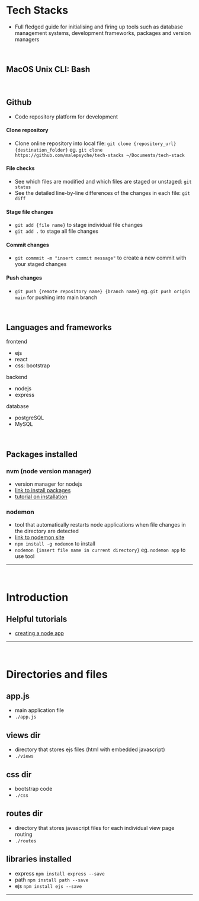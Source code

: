 # Tech Stacks
- Full fledged guide for initialising and firing up tools such as database management systems, development frameworks, packages and version managers
<br>


## MacOS Unix CLI: Bash
<br>


## Github
- Code repository platform for development

#### Clone repository
- Clone online repository into local file: `git clone {repository_url} {destination_folder}` eg. `git clone https://github.com/malepsyche/tech-stacks ~/Documents/tech-stack` 

#### File checks
- See which files are modified and which files are staged or unstaged: `git status`
- See the detailed line-by-line differences of the changes in each file: `git diff`

#### Stage file changes
- `git add {file name}` to stage individual file changes
- `git add .` to stage all file changes

#### Commit changes
- `git commmit -m "insert commit message"` to create a new commit with your staged changes

#### Push changes
- `git push {remote repository name} {branch name}` eg. `git push origin main` for pushing into main branch
<br>


## Languages and frameworks

frontend
- ejs
- react
- css: bootstrap

backend
- nodejs
- express

database
- postgreSQL
- MySQL
<br>


## Packages installed

### nvm (node version manager)
- version manager for nodejs
- [link to install packages](https://github.com/nvm-sh/nvm)
- [tutorial on installation](https://www.youtube.com/watch?v=ohBFbA0O6hs)

### nodemon
- tool that automatically restarts node applications when file changes in the directory are detected
- [link to nodemon site](https://www.npmjs.com/package/nodemon`)
- `npm install -g nodemon` to install
- `nodemon {insert file name in current directory}` eg. `nodemon app` to use tool
______________________________________________________
<br/>

# Introduction

## Helpful tutorials
- [creating a node app](https://www.youtube.com/watch?v=EMwu8F0dCXE&t=1452s)

______________________________________________________
<br/>

# Directories and files

## app.js
- main application file
- `./app.js`

## views dir
- directory that stores ejs files (html with embedded javascript)
- `./views`

## css dir
- bootstrap code
- `./css`

## routes dir
- directory that stores javascript files for each individual view page routing
- `./routes`

## libraries installed
- express `npm install express --save`
- path `npm install path --save`
- ejs `npm install ejs --save`

______________________________________________________





